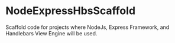 # NodeExpressHbsScaffold
Scaffold code for projects where NodeJs, Express Framework, and Handlebars View Engine will be used.
